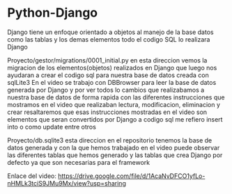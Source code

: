 # Python-Django

Django tiene un enfoque orientado a objetos al manejo de la base datos como las tablas y los demas elementos todo el codigo SQL lo realizara Django

Proyecto/gestor/migrations/0001_initial.py en esta direccion vemos la migracion de los elementos(objetos) realizados en Django que luego nos ayudaran a crear 
el codigo sql para nuestra base de datos creada con sqlLite3 
En el video se trabajo con DBBrowser para leer la base de datos generada por Django y por ver todos lo cambios que realizabamos a nuestra base de 
datos de forma rapida con las diferentes instrucciones que mostramos en el video que realizaban lectura, modificacion, eliminacion y crear resaltaremos 
que esas instrucciones mostradas en el video son elementos que seran convertidos por Django a codigo sql me refiero insert into o como update entre otros  

Proyecto/db.sqlite3 esta direccion en el repositorio tenemos la base de datos generada y con la que hemos trabajado en el video puede observar las diferentes 
tablas que hemos generado y las tablas que crea Django por defecto ya que son necesarias para el framework

Enlace del video:
https://drive.google.com/file/d/1AcaNvDFCO1yfLo-nHMLk3tciS9JMu9Mx/view?usp=sharing
